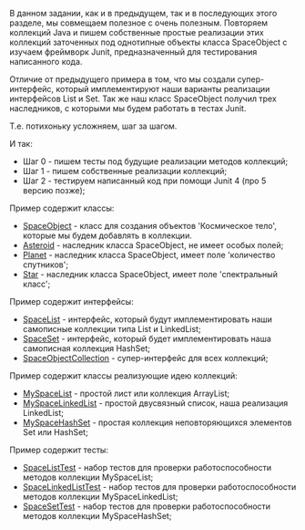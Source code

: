 В данном задании, как и в предыдущем, так и в последующих этого разделе,
мы совмещаем полезное с очень полезным. Повторяем
коллекций Java и пишем собственные простые реализации
этих коллекций заточенных под однотипные объекты класса
SpaceObject с изучаем фреймворк Junit, предназначенный
для тестирования написанного кода.

Отличие от предыдущего примера в том, что мы создали
супер-интерфейс, который имплементируют наши варианты 
реализации интерфейсов List и Set. Так же наш класс
SpaceObject получил трех наследников, с которыми мы
будем работать в тестах Junit.

Т.е. потихоньку усложняем, шаг за шагом.

И так:
- Шаг 0 - пишем тесты под будущие реализации методов коллекций;
- Шаг 1 - пишем собственные реализации коллекций;
- Шаг 2 - тестируем написанный код при помощи Junit 4 (про 5 версию позже);

Пример содержит классы:
- [SpaceObject](https://github.com/JcoderPaul/JunitStudy/blob/master/JunitWithCollectionTaskTwo/src/Junit_Less_2/main/java/MyClasses/SpaceObject.java) - класс для создания объектов 'Космическое тело', которые мы будем добавлять в коллекции.
- [Asteroid](https://github.com/JcoderPaul/JunitStudy/blob/master/JunitWithCollectionTaskTwo/src/Junit_Less_2/main/java/MyClasses/Asteroid.java) - наследник класса SpaceObject, не имеет особых полей;
- [Planet](https://github.com/JcoderPaul/JunitStudy/blob/master/JunitWithCollectionTaskTwo/src/Junit_Less_2/main/java/MyClasses/Planet.java) - наследник класса SpaceObject, имеет поле 'количество спутников';
- [Star](https://github.com/JcoderPaul/JunitStudy/blob/master/JunitWithCollectionTaskTwo/src/Junit_Less_2/main/java/MyClasses/Star.java) - наследник класса SpaceObject, имеет поле 'спектральный класс';

Пример содержит интерфейсы:
- [SpaceList](https://github.com/JcoderPaul/JunitStudy/blob/master/JunitWithCollectionTaskTwo/src/Junit_Less_2/main/java/MyInterfaces/SpaceList.java) - интерфейс, который будут имплементировать наши самописные коллекции типа List и LinkedList;
- [SpaceSet](https://github.com/JcoderPaul/JunitStudy/blob/master/JunitWithCollectionTaskTwo/src/Junit_Less_2/main/java/MyInterfaces/SpaceSet.java) - интерфейс, который будет имплементировать наша самописная коллекция HashSet;
- [SpaceObjectCollection](https://github.com/JcoderPaul/JunitStudy/blob/master/JunitWithCollectionTaskTwo/src/Junit_Less_2/main/java/MyInterfaces/SpaceObjectCollection.java) - супер-интерфейс для всех коллекций;

Пример содержит классы реализующие идею коллекций:
- [MySpaceList](https://github.com/JcoderPaul/JunitStudy/blob/master/JunitWithCollectionTaskTwo/src/Junit_Less_2/main/java/JunitWithCollectionTaskTwo/MySimpleList/MySpaceList/MySpaceList.java) - простой лист или коллекция ArrayList;
- [MySpaceLinkedList](https://github.com/JcoderPaul/JunitStudy/blob/master/JunitWithCollectionTaskTwo/src/Junit_Less_2/main/java/JunitWithCollectionTaskTwo/MySimpleLinkedList/MySpaceLinkedList/MySpaceLinkedList.java) - простой двусвязный список, наша реализация LinkedList;
- [MySpaceHashSet](https://github.com/JcoderPaul/JunitStudy/blob/master/JunitWithCollectionTaskTwo/src/Junit_Less_2/main/java/JunitWithCollectionTaskTwo/MySimpleHashSet/MySpaceHashSet/MySpaceHashSet.java) - простая коллекция неповторяющихся элементов Set или HashSet;

Пример содержит тесты:
- [SpaceListTest](https://github.com/JcoderPaul/JunitStudy/blob/master/JunitWithCollectionTaskTwo/src/Junit_Less_2/test/java/MyInterfaces/SpaceListTest.java) - набор тестов для проверки работоспособности методов коллекции MySpaceList;
- [SpaceLinkedListTest](https://github.com/JcoderPaul/JunitStudy/blob/master/JunitWithCollectionTaskTwo/src/Junit_Less_2/test/java/MyInterfaces/SpaceLinkedListTest.java) - набор тестов для проверки работоспособности методов коллекции MySpaceLinkedList;
- [SpaceSetTest](https://github.com/JcoderPaul/JunitStudy/blob/master/JunitWithCollectionTaskTwo/src/Junit_Less_2/test/java/MyInterfaces/SpaceSetTest.java) - набор тестов для проверки работоспособности методов коллекции MySpaceHashSet;


